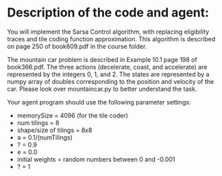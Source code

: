 # Description of the code and agent:

You will implement the Sarsa Control algorithm, with replacing eligibility traces and
tile coding function approximation. This algorithm is described on page 250 of book609.pdf in the course
folder.

The mountain car problem is described in Example 10.1 page 198 of book366.pdf. The three actions
(decelerate, coast, and accelerate) are represented by the integers 0, 1, and 2. The states are represented by
a numpy array of doubles corresponding to the position and velocity of the car. Please look over
mountaincar.py to better understand the task.

Your agent program should use the following parameter settings:
- memorySize = 4096 (for the tile coder)
- num tilings = 8
- shape/size of tilings = 8x8
- a = 0.1/(numTilings)
- ? = 0.9
- e = 0.0
- initial weights = random numbers between 0 and -0.001
- ? = 1
